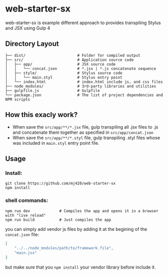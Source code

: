 # web-starter-sx
web-starter-sx is example different approach to provides transpiling Stylus and JSX using Gulp 4
## Directory Layout
```shell
├── dist/                       # Folder for compiled output
├── src/                        # Application source code
│   ├── app/                    # JSX source code
│   │   └── concat.json         # *.jsx | *.js concatenate sequence
│   ├── style/                  # Stylus source code
│   │   └── main.styl           # Stylus entry point
│   └── index.html              # index.html include js, and css files
├── node_modules/               # 3rd-party libraries and utilities
├── gulpfile.js                 # Gulpfile
└── package.json                # The list of project dependencies and NPM scripts
```

## How this exacly work?
- When save the `src/app/**/*.jsx` file, gulp transpiling all .jsx files to .js and concatenate them together as specified in `src/app/concat.json`
- When save the `src/app/**/*.styl` file, gulp transpiling .styl files whose was included in `main.styl` entry point file.

## Usage
### Install:
```shell
git clone https://github.com/mj420/web-starter-sx
npm install
```
### shell commands:
```shell
npm run dev             # Compiles the app and opens it in a browser with "live reload"
npm run build           # Just compiles the app
```

you can simply add vendor js files by adding it at the begining of the `concat.json` file:
```json
[
    "../../node_modules/path/to/framework.file",
    "main.jsx"
]
```
but make sure that you `npm install` your vendor library before include it.
